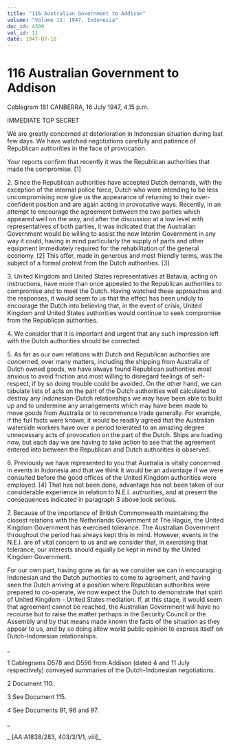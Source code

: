 ```yaml
---
title: "116 Australian Government to Addison"
volume: "Volume 11: 1947, Indonesia"
doc_id: 4300
vol_id: 11
date: 1947-07-16
---
```


# 116 Australian Government to Addison

Cablegram 181 CANBERRA, 16 July 1947, 4.15 p.m.

IMMEDIATE TOP SECRET

We are greatly concerned at deterioration in Indonesian situation during last few days. We have watched negotiations carefully and patience of Republican authorities in the face of provocation.

Your reports confirm that recently it was the Republican authorities that made the compromise. [1]

2\. Since the Republican authorities have accepted Dutch demands, with the exception of the internal police force, Dutch who were intending to be less uncompromising now give us the appearance of returning to their over-confident position and are again acting in provocative ways. Recently, in an attempt to encourage the agreement between the two parties which appeared well on the way, and after the discussion at a low level with representatives of both parties, it was indicated that the Australian Government would be willing to assist the new Interim Government in any way it could, having in mind particularly the supply of parts and other equipment immediately required for the rehabilitation of the general economy. [2] This offer, made in generous and most friendly terms, was the subject of a formal protest from the Dutch authorities. [3]

3\. United Kingdom and United States representatives at Batavia, acting on instructions, have more than once appealed to the Republican authorities to compromise and to meet the Dutch. Having watched these approaches and the responses, it would seem to us that the effect has been unduly to encourage the Dutch into believing that, in the event of crisis, United Kingdom and United States authorities would continue to seek compromise from the Republican authorities.

4\. We consider that it is important and urgent that any such impression left with the Dutch authorities should be corrected.

5\. As far as our own relations with Dutch and Republican authorities are concerned, over many matters, including the shipping from Australia of Dutch owned goods, we have always found Republican authorities most anxious to avoid friction and most willing to disregard feelings of self-respect, if by so doing trouble could be avoided. On the other hand, we can tabulate lists of acts on the part of the Dutch authorities well calculated to destroy any Indonesian-Dutch relationships we may have been able to build up and to undermine any arrangements which may have been made to move goods from Australia or to recommence trade generally. For example, if the full facts were known, it would be readily agreed that the Australian waterside workers have over a period tolerated to an amazing degree unnecessary acts of provocation on the part of the Dutch. Ships are loading now, but each day we are having to take action to see that the agreement entered into between the Republican and Dutch authorities is observed.

6\. Previously we have represented to you that Australia is vitally concerned in events in Indonesia and that we think it would be an advantage if we were consulted before the good offices of the United Kingdom authorities were employed. [4] That has not been done, advantage has not been taken of our considerable experience in relation to N.E.I. authorities, and at present the consequences indicated in paragraph 3 above look serious.

7\. Because of the importance of British Commonwealth maintaining the closest relations with the Netherlands Government at The Hague, the United Kingdom Government has exercised tolerance. The Australian Government throughout the period has always kept this in mind. However, events in the N.E.I. are of vital concern to us and we consider that, in exercising that tolerance, our interests should equally be kept in mind by the United Kingdom Government.

For our own part, having gone as far as we consider we can in encouraging Indonesian and the Dutch authorities to come to agreement, and having seen the Dutch arriving at a position where Republican authorities were prepared to co-operate, we now expect the Dutch to demonstrate that spirit of United Kingdom - United States mediation. If, at this stage, it would seem that agreement cannot be reached, the Australian Government will have no recourse but to raise the matter perhaps in the Security Council or the Assembly and by that means made known the facts of the situation as they appear to us, and by so doing allow world public opinion to express itself on Dutch-Indonesian relationships.

_

1 Cablegrams D578 and D596 from Addison (dated 4 and 11 July respectively) conveyed summaries of the Dutch-Indonesian negotiations.

2 Document 110.

3 See Document 115.

4 See Documents 91, 96 and 97.

_

_ [AA:A1838/283, 403/3/1/1, viii]_
